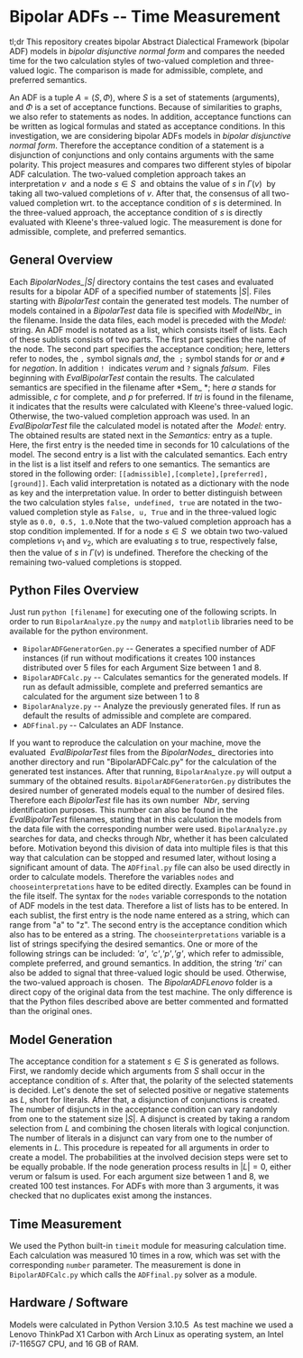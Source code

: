 # Bipolar ADFs -- Time Measurement
tl;dr This repository creates bipolar Abstract Dialectical Framework (bipolar ADF) models in *bipolar disjunctive normal form* and compares the needed time for the two calculation styles of two-valued completion and three-valued logic. The comparison is made for admissible, complete, and preferred semantics.

An ADF is a tuple $A=(S,\Phi)$, where $S$ is a set of statements (arguments), and $\Phi$ is a set of acceptance functions. Because of similarities to graphs, we also refer to statements as nodes. In addition, acceptance functions can be written as logical formulas and stated as acceptance conditions. In this investigation, we are considering bipolar ADFs models in *bipolar disjunctive normal form*. Therefore the acceptance condition of a statement is a disjunction of conjunctions and only contains arguments with the same polarity. 
This project measures and compares two different styles of bipolar ADF calculation. The two-valued completion approach takes an interpretation $v$  and a node $s \in S$  and obtains the value of $s$ in $\Gamma(v)$  by taking all two-valued completions of $v$. After that, the consensus of all two-valued completion wrt. to the acceptance condition of $s$ is determined. In the three-valued approach, the acceptance condition of $s$ is directly evaluated with Kleene's three-valued logic. The measurement is done for admissible, complete, and preferred semantics.

## General Overview
Each *BipolarNodes_|S|* directory contains the test cases and evaluated results for a bipolar ADF of a specified number of statements $|S|$. Files starting with *BipolarTest* contain the generated test models. The number of models contained in a *BipolarTest* data file is specified with *ModelNbr_* in the filename. Inside the data files, each model is preceded with the *Model:* string. An ADF model is notated as a list, which consists itself of lists. Each of these sublists consists of two parts. The first part specifies the name of the node. The second part specifies the acceptance condition; here, letters refer to nodes, the `,` symbol signals *and*, the  `;` symbol stands for *or* and `#` for *negation*. In addition `!`  indicates *verum* and `?` signals *falsum*.  Files beginning with *EvalBipolarTest* contain the results. The calculated semantics are specified in the filename after *Sem_ *; here *a* stands for admissible, *c* for complete, and *p* for preferred. If *tri* is found in the filename, it indicates that the results were calculated with Kleene's three-valued logic. Otherwise, the two-valued completion approach was used. In an *EvalBipolarTest* file the calculated model is notated after the  *Model:* entry. The obtained results are stated next in the *Semantics:* entry as a tuple. Here, the first entry is the needed time in seconds for 10 calculations of the model. The second entry is a list with the calculated semantics. Each entry in the list is a list itself and refers to one semantics. The semantics are stored in the following order: `[[admissible],[complete],[preferred],[ground]]`. Each valid interpretation is notated as a dictionary with the node as key and the interpretation value. In order to better distinguish between the two calculation styles `false, undefined, true` are notated in the two-valued completion style as `False, u, True` and in the three-valued logic style as `0.0, 0.5, 1.0`.Note that the two-valued completion approach has a stop condition implemented. If for a node $s \in S$  we obtain two two-valued completions $v_1$ and $v_2$, which are evaluating $s$ to true, respectively false, then the value of $s$ in $\Gamma(v)$ is undefined. Therefore the checking of the remaining two-valued completions is stopped.  
## Python Files Overview
Just run `python [filename]` for executing one of the following scripts. In order to run `BipolarAnalyze.py` the `numpy` and `matplotlib` libraries need to be available for the python environment.

- `BipolarADFGeneratorGen.py` -- Generates a specified number of ADF instances (if run without modifications it creates 100 instances distributed over 5 files for each Argument Size between 1 and 8.
- `BipolarADFCalc.py` -- Calculates semantics for the generated models. If run as default admissible, complete and preferred semantics are calculated for the argument size between 1 to 8
- `BipolarAnalyze.py` -- Analyze the previously generated files. If run as default the results of admissible and complete are compared.
- `ADFfinal.py` -- Calculates an ADF Instance. 

If you want to reproduce the calculation on your machine, move the evaluated  *EvalBipolarTest* files from the *BipolarNodes_* directories into another directory and run "BipolarADFCalc.py" for the calculation of the generated test instances. After that running, `BipolarAnalyze.py` will output a summary of the obtained results.
`BipolarADFGeneratorGen.py` distributes the desired number of generated models equal to the number of desired files. Therefore each *BipolarTest* file has its own number  *_Nbr_*, serving identification purposes. This number can also be found in the  *EvalBipolarTest* filenames, stating that in this calculation the models from the data file with the corresponding number were used. `BipolarAnalyze.py` searches for data, and checks through *_Nbr_*, whether it has been calculated before. Motivation beyond this division of data into multiple files is that this way that calculation can be stopped and resumed later, without losing a significant amount of data.
The `ADFfinal.py` file can also be used directly in order to calculate models. Therefore the variables `nodes` and `chooseinterpretations` have to be edited directly. Examples can be found in the file itself. The syntax for the `nodes` variable corresponds to the notation of ADF models in the test data. Therefore a list of lists has to be entered. In each sublist, the first entry is the node name entered as a string, which can range from "a" to "z". The second entry is the acceptance condition which also has to be entered as a string. The `chooseinterpretations` variable is a list of strings specifying the desired semantics. One or more of the following strings can be included: *'a'*, *'c'*,*'p'*,*'g'*, which refer to admissible, complete preferred, and ground semantics. In addition, the string *'tri'* can also be added to signal that three-valued logic should be used. Otherwise, the two-valued approach is chosen. 
The *BipolarADFLenovo* folder is a direct copy of the original data from the test machine. The only difference is that the Python files described above are better commented and formatted than the original ones. 
## Model Generation
The acceptance condition for a statement $s \in S$ is generated as follows. First, we randomly decide which arguments from $S$ shall occur in the acceptance condition of $s$. After that, the polarity of the selected statements is decided. Let's denote the set of selected positive or negative statements as $L$, short for literals. After that, a disjunction of conjunctions is created. The number of disjuncts in the acceptance condition can vary randomly from one to the statement size $|S|$. A disjunct is created by taking a random selection from $L$ and combining the chosen literals with logical conjunction. The number of literals in a disjunct can vary from one to the number of elements in $L$. This procedure is repeated for all arguments in order to create a model. The probabilities at the involved decision steps were set to be equally probable. If the node generation process results in $|L| = 0$, either verum or falsum is used. For each argument size between 1 and 8, we created 100 test instances. For ADFs with more than $3$ arguments, it was checked that no duplicates exist among the instances.

## Time Measurement
We used the Python built-in `timeit` module for measuring calculation time. Each calculation was measured 10 times in a row, which was set with the corresponding `number` parameter. The measurement is done in `BipolarADFCalc.py` which calls the `ADFfinal.py` solver as a module.

## Hardware / Software 
Models were calculated in Python Version 3.10.5  As test machine we used a Lenovo ThinkPad X1 Carbon with Arch Linux as operating system, an Intel i7-1165G7 CPU, and 16 GB of RAM. 
